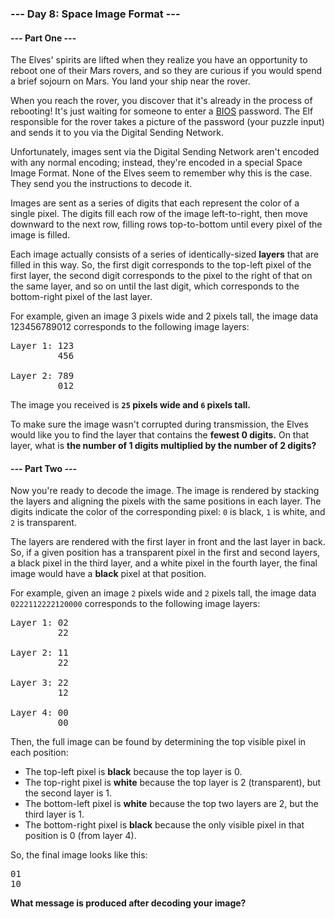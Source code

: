 ### --- Day 8: Space Image Format  ---

#### --- Part One ---

The Elves' spirits are lifted when they realize you have an opportunity to reboot one of their Mars rovers, and so they 
are curious if you would spend a brief sojourn on Mars. You land your ship near the rover.

When you reach the rover, you discover that it's already in the process of rebooting! It's just waiting for someone to
enter a [BIOS](https://en.wikipedia.org/wiki/BIOS) password. The Elf responsible for the rover takes a picture of the 
password (your puzzle input) and sends it to you via the Digital Sending Network.

Unfortunately, images sent via the Digital Sending Network aren't encoded with any normal encoding; instead, they're 
encoded in a special Space Image Format. None of the Elves seem to remember why this is the case. They send you the 
instructions to decode it.

Images are sent as a series of digits that each represent the color of a single pixel. The digits fill each row of the
image left-to-right, then move downward to the next row, filling rows top-to-bottom until every pixel of the image is filled.

Each image actually consists of a series of identically-sized **layers** that are filled in this way. So, the first digit
corresponds to the top-left pixel of the first layer, the second digit corresponds to the pixel to the right of that on
the same layer, and so on until the last digit, which corresponds to the bottom-right pixel of the last layer.

For example, given an image 3 pixels wide and 2 pixels tall, the image data 123456789012 corresponds to the following image layers:

<pre>
Layer 1: 123
         456

Layer 2: 789
         012
</pre>
         
The image you received is **`25` pixels wide and `6` pixels tall.**

To make sure the image wasn't corrupted during transmission, the Elves would like you to find the layer that contains 
the **fewest 0 digits.** On that layer, what is **the number of 1 digits multiplied by the number of 2 digits?**

#### --- Part Two ---

Now you're ready to decode the image. The image is rendered by stacking the layers and aligning the pixels with the same
positions in each layer. The digits indicate the color of the corresponding pixel: `0` is black, `1` is white, and `2` is transparent.

The layers are rendered with the first layer in front and the last layer in back. So, if a given position has a transparent
pixel in the first and second layers, a black pixel in the third layer, and a white pixel in the fourth layer, the final
image would have a **black** pixel at that position.

For example, given an image `2` pixels wide and `2` pixels tall, the image data `0222112222120000` corresponds to the following image layers:

<pre>
Layer 1: 02
         22

Layer 2: 11
         22

Layer 3: 22
         12

Layer 4: 00
         00
</pre>

Then, the full image can be found by determining the top visible pixel in each position:

- The top-left pixel is **black** because the top layer is 0.
- The top-right pixel is **white** because the top layer is 2 (transparent), but the second layer is 1.
- The bottom-left pixel is **white** because the top two layers are 2, but the third layer is 1.
- The bottom-right pixel is **black** because the only visible pixel in that position is 0 (from layer 4).

So, the final image looks like this:

<pre>
01
10
</pre>

**What message is produced after decoding your image?**